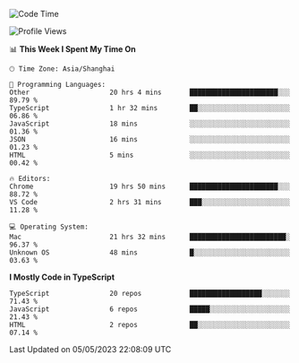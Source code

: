 <!--START_SECTION:waka-->
![Code Time](http://img.shields.io/badge/Code%20Time-4%2C399%20hrs%2041%20mins-blue)

![Profile Views](http://img.shields.io/badge/Profile%20Views-0-blue)

📊 **This Week I Spent My Time On** 

```text
🕑︎ Time Zone: Asia/Shanghai

💬 Programming Languages: 
Other                    20 hrs 4 mins       ██████████████████████░░░   89.79 % 
TypeScript               1 hr 32 mins        ██░░░░░░░░░░░░░░░░░░░░░░░   06.86 % 
JavaScript               18 mins             ░░░░░░░░░░░░░░░░░░░░░░░░░   01.36 % 
JSON                     16 mins             ░░░░░░░░░░░░░░░░░░░░░░░░░   01.23 % 
HTML                     5 mins              ░░░░░░░░░░░░░░░░░░░░░░░░░   00.42 % 

🔥 Editors: 
Chrome                   19 hrs 50 mins      ██████████████████████░░░   88.72 % 
VS Code                  2 hrs 31 mins       ███░░░░░░░░░░░░░░░░░░░░░░   11.28 % 

💻 Operating System: 
Mac                      21 hrs 32 mins      ████████████████████████░   96.37 % 
Unknown OS               48 mins             █░░░░░░░░░░░░░░░░░░░░░░░░   03.63 % 
```

**I Mostly Code in TypeScript** 

```text
TypeScript               20 repos            ██████████████████░░░░░░░   71.43 % 
JavaScript               6 repos             █████░░░░░░░░░░░░░░░░░░░░   21.43 % 
HTML                     2 repos             ██░░░░░░░░░░░░░░░░░░░░░░░   07.14 % 
```




 Last Updated on 05/05/2023 22:08:09 UTC
<!--END_SECTION:waka-->
